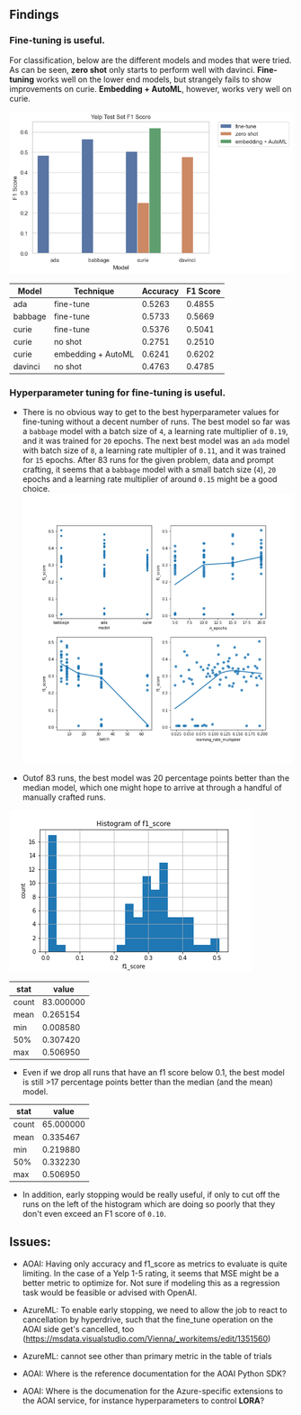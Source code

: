 ## Findings

### Fine-tuning is useful.

For classification, below are the different models and modes that were tried. As can be seen, **zero shot** only starts to perform well with davinci. **Fine-tuning** works well on the lower end models, but strangely fails to show improvements on curie. **Embedding + AutoML**, however, works very well on curie. 

![](images/yelp_test_f1_.png)

| Model | Technique | Accuracy | F1 Score |
| --- | --- | -- | -- |
| ada | fine-tune | 0.5263 | 0.4855 |
| babbage | fine-tune | 0.5733 | 0.5669 |
| curie | fine-tune | 0.5376 | 0.5041 |
| curie | no shot | 0.2751 | 0.2510 |
| curie | embedding + AutoML | 0.6241 | 0.6202 |
| davinci | no shot | 0.4763 | 0.4785 |


### Hyperparameter tuning for fine-tuning is useful. 
- There is no obvious way to get to the best hyperparameter values for fine-tuning without a decent number of runs. The best model so far was a `babbage` model with a batch size of `4`, a learning rate multiplier of `0.19`, and it was trained for `20` epochs. The next best model was an `ada` model with batch size of `8`, a learning rate multipler of `0.11`, and it was trained for `15` epochs. After 83 runs for the given problem, data and prompt crafting, it seems that a `babbage` model with a small batch size (`4`), `20` epochs and a learning rate multiplier of around `0.15` might be a good choice. 
![](images/all_scatterplots.png)


- Outof 83 runs, the best model was 20 percentage points better than the median model, which one might hope to arrive at through a handful of manually crafted runs.

![](images/f1_score.png)

| stat | value |
| --- | --- |
| count |   83.000000 |
| mean    |  0.265154 |
| min     | 0.008580|
| 50%    |   0.307420|
| max      | 0.506950|

- Even if we drop all runs that have an f1 score below 0.1, the best model is still >17 percentage points better than the median (and the mean) model.

| stat | value |
| --- | --- |
| count   | 65.000000
| mean |     0.335467 
|min|       0.219880
|50% |      0.332230
|max |     0.506950

- In addition, early stopping would be really useful, if only to cut off the runs on the left of the histogram which are doing so poorly that they don't even exceed an F1 score of `0.10`.

## Issues:

- AOAI: Having only accuracy and f1_score as metrics to evaluate is quite limiting. In the case of a Yelp 1-5 rating, it seems that MSE might be a better metric to optimize for. Not sure if modeling this as a regression task would be feasible or advised with OpenAI. 

- AzureML: To enable early stopping, we need to allow the job to react to cancellation by hyperdrive, such that the fine_tune operation on the AOAI side get's cancelled, too (https://msdata.visualstudio.com/Vienna/_workitems/edit/1351560)

- AzureML: cannot see other than primary metric in the table of trials

- AOAI: Where is the reference documentation for the AOAI Python SDK? 

- AOAI: Where is the documenation for the Azure-specific extensions to the AOAI service, for instance hyperparameters to control **LORA**?
